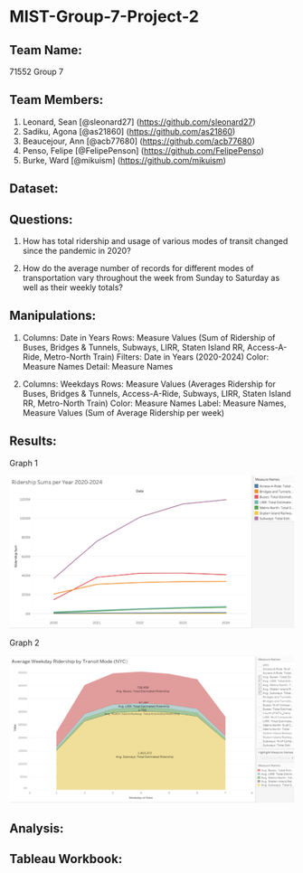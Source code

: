 # MIST-Group-7-Project-2

## Team Name:
71552 Group 7

## Team Members:
1. Leonard, Sean [@sleonard27] (https://github.com/sleonard27)
2. Sadiku, Agona [@as21860] (https://github.com/as21860)
3. Beaucejour, Ann [@acb77680] (https://github.com/acb77680)
4. Penso, Felipe [@FelipePenson] (https://github.com/FelipePenso)
5. Burke, Ward [@mikuism] (https://github.com/mikuism)

## Dataset:

## Questions:

1. How has total ridership and usage of various modes of transit changed since the pandemic in 2020?

2. How do the average number of records for different modes of transportation vary throughout the week from Sunday to Saturday as well as their weekly totals?


## Manipulations:

1. Columns: Date in Years
   Rows: Measure Values (Sum of Ridership of Buses, Bridges & Tunnels, Subways, LIRR, Staten Island RR,
   Access-A-Ride, Metro-North Train)
   Filters: Date in Years (2020-2024)
   Color: Measure Names
   Detail: Measure Names

2. Columns: Weekdays
   Rows: Measure Values (Averages Ridership for Buses, Bridges & Tunnels, Access-A-Ride, Subways, LIRR,
   Staten Island RR, Metro-North Train)
   Color: Measure Names
   Label: Measure Names, Measure Values (Sum of Average Ridership per week)


## Results:

Graph 1

![Results1](https://github.com/sleonard27/MIST-Group-7-Project-2/blob/main/Picture1.0.png)

Graph 2

![Results2](https://github.com/sleonard27/MIST-Group-7-Project-2/blob/main/Picture2.png)

## Analysis:

## Tableau Workbook:
